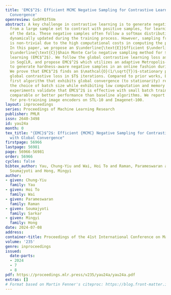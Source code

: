 ```yaml
---
title: 'EMC$^2$: Efficient MCMC Negative Sampling for Contrastive Learning with Global
  Convergence'
openreview: GxOFM3f5Vm
abstract: A key challenge in contrastive learning is to generate negative samples
  from a large sample set to contrast with positive samples, for learning better encoding
  of the data. These negative samples often follow a softmax distribution which are
  dynamically updated during the training process. However, sampling from this distribution
  is non-trivial due to the high computational costs in computing the partition function.
  In this paper, we propose an $\underline{\text{E}}$fficient $\underline{\text{M}}$arkov
  $\underline{\text{C}}$hain Monte Carlo negative sampling method for $\underline{\text{C}}$ontrastive
  learning (EMC$^2$). We follow the global contrastive learning loss as introduced
  in SogCLR, and propose EMC$^2$ which utilizes an adaptive Metropolis-Hastings subroutine
  to generate hardness-aware negative samples in an online fashion during the optimization.
  We prove that EMC$^2$ finds an $\mathcal{O}(1/\sqrt{T})$-stationary point of the
  global contrastive loss in $T$ iterations. Compared to prior works, EMC$^2$ is the
  first algorithm that exhibits global convergence (to stationarity) regardless of
  the choice of batch size while exhibiting low computation and memory cost. Numerical
  experiments validate that EMC$^2$ is effective with small batch training and achieves
  comparable or better performance than baseline algorithms. We report the results
  for pre-training image encoders on STL-10 and Imagenet-100.
layout: inproceedings
series: Proceedings of Machine Learning Research
publisher: PMLR
issn: 2640-3498
id: yau24a
month: 0
tex_title: "{EMC}$^2$: Efficient {MCMC} Negative Sampling for Contrastive Learning
  with Global Convergence"
firstpage: 56966
lastpage: 56981
page: 56966-56981
order: 56966
cycles: false
bibtex_author: Yau, Chung-Yiu and Wai, Hoi To and Raman, Parameswaran and Sarkar,
  Soumajyoti and Hong, Mingyi
author:
- given: Chung-Yiu
  family: Yau
- given: Hoi To
  family: Wai
- given: Parameswaran
  family: Raman
- given: Soumajyoti
  family: Sarkar
- given: Mingyi
  family: Hong
date: 2024-07-08
address:
container-title: Proceedings of the 41st International Conference on Machine Learning
volume: '235'
genre: inproceedings
issued:
  date-parts:
  - 2024
  - 7
  - 8
pdf: https://proceedings.mlr.press/v235/yau24a/yau24a.pdf
extras: []
# Format based on Martin Fenner's citeproc: https://blog.front-matter.io/posts/citeproc-yaml-for-bibliographies/
---
```


